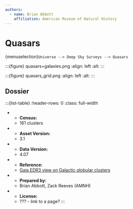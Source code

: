 ```yaml
---
authors:
  - name: Brian Abbott
    affiliation: American Museum of Natural History
---
```



# Quasars

{menuselection}`Universe --> Deep Sky Surveys --> Quasars`




:::{figure} quasars+galaxies.png
:align: left
:alt: 
:::



:::{figure} quasars_grid.png
:align: left
:alt: 
:::






## Dossier
:::{list-table}
:header-rows: 0
:class: full-width

* - **Census:**
  - 161 clusters
* - **Asset Version:**
  - 3.1
* - **Data Version:**
  - 4.07
* - **Reference:**
  - [Gaia EDR3 view on Galactic globular clusters](https://doi.org/10.1093/mnras/stab1475)
* - **Prepared by:**
  - Brian Abbott, Zack Reeves (AMNH)
* - **License:**
  - ??? - link to a page?
:::